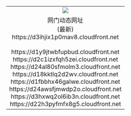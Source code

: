 ﻿<table>
  <tr></tr>
  <tr><td colspan=2 align=center><img src="https://d3ihjix1p0mav8.cloudfront.net/Up/oGate.jpg" /></td></tr>
  <tr><td colspan=2 align=center>网门动态网址<br/>(最新)
<br>https://d3ihjix1p0mav8.cloudfront.net
<br/>
<br>https://d1y9jtwbfupbud.cloudfront.net
<br>https://d2c1izxfqh5zei.cloudfront.net
<br>https://d24al80sfmolm3.cloudfront.net
<br>https://d18kktlq2d2wv.cloudfront.net
<br>https://d1fbbhx46galwe.cloudfront.net
<br>https://d24awsfjmwdp2o.cloudfront.net
<br>https://d3hxwq2ol6ib3n.cloudfront.net
<br>https://d22h3pyfmfx8g5.cloudfront.net
    </td>
  </tr>
</table>
